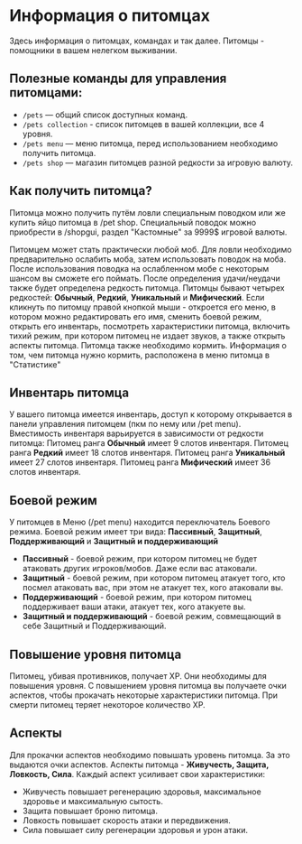# Информация о питомцах
Здесь информация о питомцах, командах и так далее.
Питомцы - помощники в вашем нелегком выживании.

## Полезные команды для управления питомцами:
- `/pets` — общий список доступных команд.
- `/pets collection` - список питомцев в вашей коллекции, все 4 уровня.
- `/pets menu` — меню питомца, перед использованием необходимо получить питомца.
- `/pets shop` — магазин питомцев разной редкости за игровую валюту.

## Как получить питомца?
Питомца можно получить путём ловли специальным поводком или же купить яйцо питомца в /pet shop.
Специальный поводок можно приобрести в /shopgui, раздел "Кастомные" за 9999$ игровой валюты.

Питомцем может стать практически любой моб. Для ловли необходимо предварительно ослабить моба, затем использовать поводок на моба.
После использования поводка на ослабленном мобе с некоторым шансом вы сможете его поймать. После определения удачи/неудачи также будет определена редкость питомца.
Питомцы бывают четырех редкостей: **Обычный**, **Редкий**, **Уникальный** и **Мифический**.
Если кликнуть по питомцу правой кнопкой мыши - откроется его меню, в котором можно редактировать его имя, сменить боевой режим, открыть его инвентарь, посмотреть характеристики питомца, включить тихий режим, при котором питомец не издает звуков,  а также открыть аспекты питомца.
Питомца также необходимо кормить. Информация о том, чем питомца нужно кормить, расположена в меню питомца в "Статистике"

## Инвентарь питомца
У вашего питомца имеется инвентарь, доступ к которому открывается в панели управления питомцем (пкм по нему или /pet menu).
Вместимость инвентаря варьируется в зависимости от редкости питомца:
Питомец ранга **Обычный** имеет 9 слотов инвентаря.
Питомец ранга **Редкий** имеет 18 слотов инвентаря.
Питомец ранга **Уникальный** имеет 27 слотов инвентаря.
Питомец ранга **Мифический** имеет 36 слотов инвентаря.

## Боевой режим
У питомцев в Меню (/pet menu) находится переключатель Боевого режима.
Боевой режим имеет три вида: **Пассивный**, **Защитный**, **Поддерживающий** и **Защитный и поддерживающий**
- **Пассивный** - боевой режим, при котором питомец не будет атаковать других игроков/мобов. Даже если вас атаковали.
- **Защитный** - боевой режим, при котором питомец атакует того, кто посмел атаковать вас, при этом не атакует тех, кого атаковали вы.
- **Поддерживающий** - боевой режим, при котором питомец поддерживает ваши атаки, атакует тех, кого атакуете вы.
- **Защитный и поддерживающий** - боевой режим, совмещающий в себе Защитный и Поддерживающий.

## Повышение уровня питомца
Питомец, убивая противников, получает XP. Они необходимы для повышения уровня. С повышением уровня питомца вы получаете очки аспектов, чтобы прокачать некоторые характеристики питомца. При смерти питомец теряет некоторое количество ХР.

## Аспекты
Для прокачки аспектов необходимо повышать уровень питомца. За это выдаются очки аспектов.
Аспекты питомца - **Живучесть, Защита, Ловкость, Сила**.
Каждый аспект усиливает свои характеристики:
- Живучесть повышает регенерацию здоровья, максимальное здоровье и максимальную сытость.
- Защита повышает броню питомца.
- Ловкость повышает скорость атаки и передвижения.
- Сила повышает силу регенерации здоровья и урон атаки.